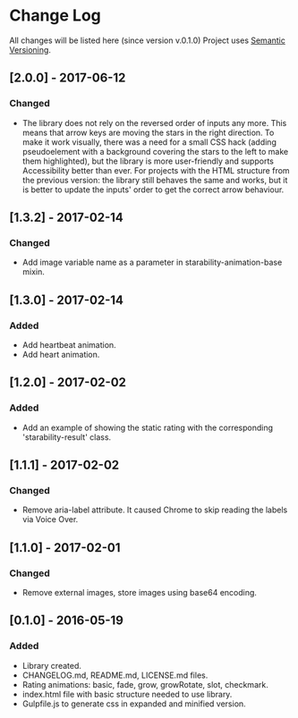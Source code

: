 # Change Log
All changes will be listed here (since version v.0.1.0)
Project uses [Semantic Versioning](http://semver.org/).

## [2.0.0] - 2017-06-12
### Changed
- The library does not rely on the reversed order of inputs any more. This means that arrow keys are moving the stars in the right direction. To make it work visually, there was a need for a small CSS hack (adding pseudoelement with a background covering the stars to the left to make them highlighted), but the library is more user-friendly and supports Accessibility better than ever. For projects with the HTML structure from the previous version: the library still behaves the same and works, but it is  better to update the inputs' order to get the correct arrow behaviour.

## [1.3.2] - 2017-02-14
### Changed
- Add image variable name as a parameter in starability-animation-base mixin.

## [1.3.0] - 2017-02-14
### Added
- Add heartbeat animation.
- Add heart animation.

## [1.2.0] - 2017-02-02
### Added
- Add an example of showing the static rating with the corresponding 'starability-result' class.

## [1.1.1] - 2017-02-02
### Changed
- Remove aria-label attribute. It caused Chrome to skip reading the labels via Voice Over.

## [1.1.0] - 2017-02-01
### Changed
- Remove external images, store images using base64 encoding.

## [0.1.0] - 2016-05-19
### Added
- Library created.
- CHANGELOG.md, README.md, LICENSE.md files.
- Rating animations: basic, fade, grow, growRotate, slot, checkmark.
- index.html file with basic structure needed to use library.
- Gulpfile.js to generate css in expanded and minified version.
